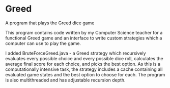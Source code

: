 # Greed

A program that plays the Greed dice game

This program contains code written by my Computer Science teacher for a functional Greed game and an interface to write custom strategies which a computer can use to play the game.

I added BruteForceGreed.java - a Greed strategy which recursively evaluates every possible choice and every possible dice roll, calculates the average final score for each choice, and picks the best option. As this is a computationally intensive task, the strategy includes a cache containing all evaluated game states and the best option to choose for each. The program is also multithreaded and has adjustable recursion depth.